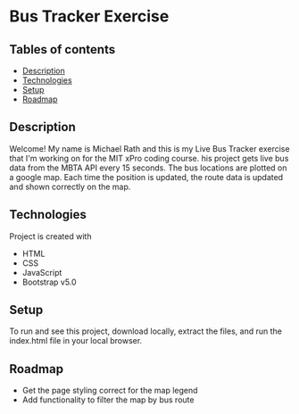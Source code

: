# Bus Tracker Exercise

## Tables of contents
* [Description](#description)
* [Technologies](#technologies)
* [Setup](#setup)
* [Roadmap](#roadmap)

## Description
Welcome! My name is Michael Rath and this is my Live Bus Tracker exercise that I'm working on for the MIT xPro coding course. his project gets live bus data from the MBTA API every 15 seconds. The bus locations are plotted on a google map. Each time the position is updated, the route data is updated and shown correctly on the map.

## Technologies
Project is created with
* HTML
* CSS
* JavaScript
* Bootstrap v5.0

## Setup
To run and see this project, download locally, extract the files, and run the index.html file in your local browser.

## Roadmap
* Get the page styling correct for the map legend
* Add functionality to filter the map by bus route
